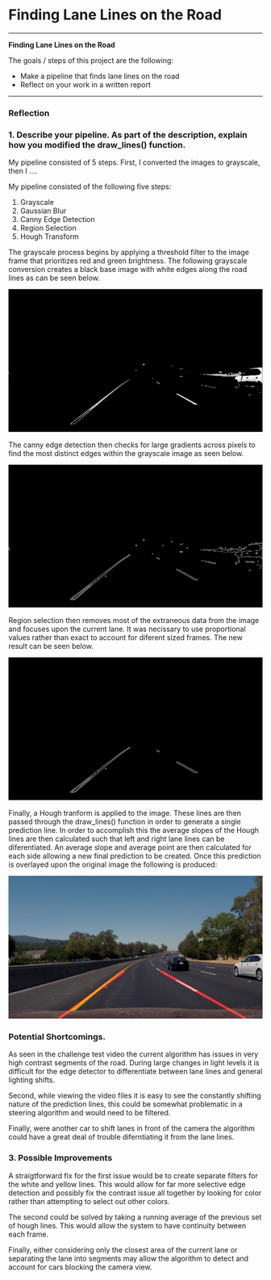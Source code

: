 # **Finding Lane Lines on the Road** 


---

**Finding Lane Lines on the Road**

The goals / steps of this project are the following:
* Make a pipeline that finds lane lines on the road
* Reflect on your work in a written report


[//]: # (Image References)

[image1]: ./examples/grayscale.jpg "Grayscale"
[gray_image]: ./test_images_output/gray_challenge.jpg "Grayscale"
[canny_image]: ./test_images_output/canny_challenge.jpg "Canny"
[reg_image]: ./test_images_output/reg_challenge.jpg "Region"
[final_image]: ./test_images_output/challenge.jpg "Final"

---

### Reflection

### 1. Describe your pipeline. As part of the description, explain how you modified the draw_lines() function.

My pipeline consisted of 5 steps. First, I converted the images to grayscale, then I ....

My pipeline consisted of the following five steps:

1. Grayscale
2. Gaussian Blur
3. Canny Edge Detection
4. Region Selection
5. Hough Transform

The grayscale process begins by applying a threshold filter to the image frame that prioritizes red and green brightness. The following grayscale conversion creates a black base image with white edges along the road lines as can be seen below.

![Grayscale lane image.][gray_image]

The canny edge detection then checks for large gradients across pixels to find the most distinct edges within the grayscale image as seen below.

![Canny edge lane image.][canny_image]

Region selection then removes most of the extraneous data from the image and focuses upon the current lane. It was necissary to use proportional values rather than exact to account for diferent sized frames. The new result can be seen below.

![Applicable image region.][reg_image]

Finally, a Hough tranform is applied to the image. These lines are then passed through the draw_lines() function in order to generate a single prediction line. In order to accomplish this the average slopes of the Hough lines are then calculated such that left and right lane lines can be diferentiated. An average slope and average point are then calculated for each side allowing a new final prediction to be created. Once this prediction is overlayed upon the original image the following is produced:

![Hough lined overlay image.][final_image]


### Potential Shortcomings.


As seen in the challenge test video the current algorithm has issues in very high contrast segments of the road. During large changes in light levels it is difficult for the edge detector to differentiate between lane lines and general lighting shifts.

Second, while viewing the video files it is easy to see the constantly shifting nature of the prediction lines, this could be somewhat problematic in a steering algorithm and would need to be filtered.

Finally, were another car to shift lanes in front of the camera the algorithm could have a great deal of trouble diferntiating it from the lane lines.


### 3. Possible Improvements

A straigtforward fix for the first issue would be to create separate filters for the white and yellow lines. This would allow for far more selective edge detection and possibly fix the contrast issue all together by looking for color rather than attempting to select out other colors.

The second could be solved by taking a running average of the previous set of hough lines. This would allow the system to have continuity between each frame.

Finally, either considering only the closest area of the current lane or separating the lane into segments may allow the algorithm to detect and account for cars blocking the camera view.

